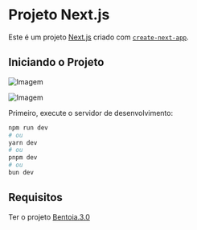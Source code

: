 # Projeto Next.js

Este é um projeto [Next.js](https://nextjs.org) criado com [`create-next-app`](https://nextjs.org/docs/app/api-reference/cli/create-next-app).

## Iniciando o Projeto

![Imagem](https://github.com/user-attachments/assets/4c014ad3-c891-4ec5-9b00-51c9e26d79f6)

![Imagem](https://github.com/user-attachments/assets/4c1d23e0-989f-4c23-8a1f-c6691abcaaf5)

Primeiro, execute o servidor de desenvolvimento:

```bash
npm run dev
# ou
yarn dev
# ou
pnpm dev
# ou
bun dev
```

## Requisitos 

Ter o projeto [Bentoia.3.0](https://github.com/joaoaureluk/bentoia.3.0)
